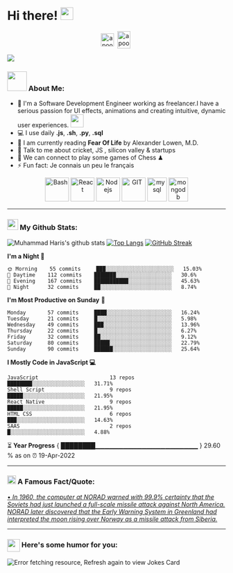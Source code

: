 # Hi there! <img src="https://github.com/TheDudeThatCode/TheDudeThatCode/blob/master/Assets/Hi.gif" width="29px">
<p align="center">
<a href="https://www.linkedin.com/in/muhammad-haris-922833232/" target="blank"><img align="center" src="https://cdn.jsdelivr.net/npm/simple-icons@3.0.1/icons/linkedin.svg" alt="apoorvtyagi" height="30" width="30" /></a>&nbsp;
<a href="http://discord.com/users/apoorv#4040" target="blank"><img align="center" src="https://github.com/simple-icons/simple-icons/blob/develop/icons/facebook.svg" alt="apoorv#4040" height="40" width="30" /></a>&nbsp;
</p>

![](https://camo.githubusercontent.com/992babdffd8c74a1502de375fbdf7e4d54773242/68747470733a2f2f6d656469612e67697068792e636f6d2f6d656469612f53576f536b4e36447854737a71494b4571762f67697068792e676966)

### <img src="https://github.com/TheDudeThatCode/TheDudeThatCode/blob/master/Assets/Developer.gif" width="45px"> About Me:
- 🏦 I'm a Software Development Engineer working as freelancer.I have a serious passion for UI effects, animations and creating intuitive, dynamic user experiences.
      <img src="https://media.giphy.com/media/WUlplcMpOCEmTGBtBW/giphy.gif" width="30">
- 💻 I use daily **.js**, **.sh**, **.py**,  **.sql**
- 📖 I am currently reading **Fear Of Life** by Alexander Lowen, M.D.
- 💬 Talk to me about cricket, JS , silicon valley & startups
- 👯 We can connect to play some games of Chess ♟
- ⚡ Fun fact: Je connais un peu le français

<p align="center">
      <img src="https://www.vectorlogo.zone/logos/gnu_bash/gnu_bash-icon.svg" alt="Bash" width="55" height="55"/>
      <img src="https://www.vectorlogo.zone/logos/reactjs/reactjs-icon.svg" alt="React" width="55" height="55"/>
      <img src="https://www.vectorlogo.zone/logos/nodejs/nodejs-icon.svg" alt="Nodejs" width="55" height="55"/>
      <img src="https://www.vectorlogo.zone/logos/git-scm/git-scm-icon.svg" alt="GIT" width="55" height="55"/> 
      <img src="https://www.vectorlogo.zone/logos/mysql/mysql-icon.svg" alt="mysql" width="45" height="55"/>
      <img src="https://www.vectorlogo.zone/logos/mongodb/mongodb-icon.svg" alt="mongodb" width="45" height="55"/>
</p>

---
### <img src='https://media1.giphy.com/media/du3J3cXyzhj75IOgvA/giphy.gif?cid=ecf05e47x2g034i9pzwtzzsd3xgg2w9nr94t4tflbbgo3008&rid=giphy.gif' width='25px'> My Github Stats:
![Muhammad Haris's github stats](https://github-readme-stats.vercel.app/api?username=MuhammadHaris786&show_icons=true&title_color=ffc857&icon_color=8ac926&text_color=daf7dc&bg_color=151515&hide=issues&count_private=true&include_all_commits=true)
[![Top Langs](https://github-readme-stats.vercel.app/api/top-langs/?username=MuhammadHaris786&layout=compact&text_color=daf7dc&bg_color=151515&hide=css,html,php)](https://github.com/anuraghazra/github-readme-stats)
[![GitHub Streak](https://github-readme-streak-stats.herokuapp.com/?user=MuhammadHaris786&theme=dark)](https://git.io/streak-stats)

<!--START_SECTION:waka-->
**I'm a Night 🦉** 

```text
🌞 Morning    55 commits     ███░░░░░░░░░░░░░░░░░░░░░░   15.03% 
🌆 Daytime    112 commits    ███████░░░░░░░░░░░░░░░░░░   30.6% 
🌃 Evening    167 commits    ███████████░░░░░░░░░░░░░░   45.63% 
🌙 Night      32 commits     ██░░░░░░░░░░░░░░░░░░░░░░░   8.74%

```
**I'm Most Productive on Sunday** 📅 

```text
Monday       57 commits     ████░░░░░░░░░░░░░░░░░░░░░   16.24% 
Tuesday      21 commits     █░░░░░░░░░░░░░░░░░░░░░░░░   5.98% 
Wednesday    49 commits     ███░░░░░░░░░░░░░░░░░░░░░░   13.96% 
Thursday     22 commits     █░░░░░░░░░░░░░░░░░░░░░░░░   6.27% 
Friday       32 commits     ██░░░░░░░░░░░░░░░░░░░░░░░   9.12% 
Saturday     80 commits     █████░░░░░░░░░░░░░░░░░░░░   22.79% 
Sunday       90 commits     ██████░░░░░░░░░░░░░░░░░░░   25.64%

```


**I Mostly Code in JavaScript 💻** 

```text
JavaScript                       13 repos            ████████░░░░░░░░░░░░░░░░░   31.71% 
Shell Script                     9 repos             █████░░░░░░░░░░░░░░░░░░░░   21.95% 
React Native                     9 repos             █████░░░░░░░░░░░░░░░░░░░░   21.95% 
HTML CSS                         6 repos             ███░░░░░░░░░░░░░░░░░░░░░░   14.63% 
SAAS                             2 repos             █░░░░░░░░░░░░░░░░░░░░░░░░   4.88%

```



<!--END_SECTION:waka-->

⏳ **Year Progress** { ████████▁▁▁▁▁▁▁▁▁▁▁▁▁▁▁▁▁▁▁▁▁▁ } 29.60 % as on ⏰ 19-Apr-2022

---


### <img alt="GIF" src="https://github.com/TheDudeThatCode/TheDudeThatCode/blob/master/Assets/hmm.gif" width="20vw" /> A Famous Fact/Quote:
<a href="https://github.com/marketplace/actions/quote-readme">
<!--STARTS_HERE_QUOTE_README-->
• <i>In 1960, the computer at NORAD warned with 99.9% certainty that the Soviets had just launched a full-scale missile attack against North America. NORAD later discovered that the Early Warning System in Greenland had interpreted the moon rising over Norway as a missile attack from Siberia.</i>
<!--ENDS_HERE_QUOTE_README-->
</a>

---

### <img align ='center' src='https://media2.giphy.com/media/UQDSBzfyiBKvgFcSTw/giphy.gif?cid=ecf05e47p3cd513axbek3f56ti3jzizq8hincw20jauyyfyw&rid=giphy.gif' width ='29px'> Here's some humor for you:
<img src="https://readme-jokes.vercel.app/api" alt="Error fetching resource, Refresh again to view Jokes Card" />
